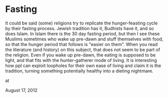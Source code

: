 # Fasting
It could be said (some) religions try to replicate the hunger-feasting cycle  by their fasting process. Jewish tradition has it, Budhists have it, and so does Islam. In Islam there is the 30 day fasting period, but then I see  these  Muslims sometimes who wake up pre-dawn and stuff themselves with food, so that the hunger period that follows is "easier on them". When you read the literature (and history) on this subject, that does not seem to be part of the religion. Even if you wake up pre-dawn, the eating is supposed to be light, and that fits with the hunter-gatherer mode of living. It is interesting how ppl can exploit loopholes for their own ease of living and claim it is the tradition, turning something potentially healthy into a dieting nightmare.








at

August 17, 2012















